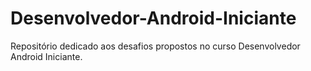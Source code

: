 # Desenvolvedor-Android-Iniciante
Repositório dedicado aos desafios propostos no curso Desenvolvedor Android Iniciante.
